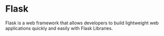 # Flask
Flask is a web framework that allows developers to build lightweight web applications quickly and easily with Flask Libraries.
